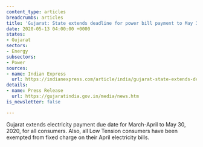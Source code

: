 ```yaml
---
content_type: articles
breadcrumbs: articles
title: 'Gujarat: State extends deadline for power bill payment to May 30'
date: 2020-05-13 04:00:00 +0000
states:
- Gujarat
sectors:
- Energy
subsectors:
- Power
sources:
- name: Indian Express
  url: https://indianexpress.com/article/india/gujarat-state-extends-deadline-for-power-bill-payment-to-may-30-6402383/
details:
- name: Press Release
  url: https://gujaratindia.gov.in/media/news.htm
is_newsletter: false

---
```

Gujarat extends electricity payment due date for March-April to May 30, 2020, for all consumers. Also, all Low Tension consumers have been exempted from fixed charge on their April electricity bills.
